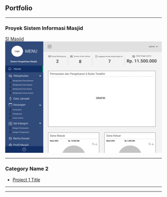 ## Portfolio

---

### Proyek Sistem Informasi Masjid

[SI Masjid](https://github.com/della22/masjid)
<img src="images/dashboard.png?raw=true"/>

---

### Category Name 2

- [Project 1 Title]([http://example.com/](https://github.com/della22/masjid))

---




---
